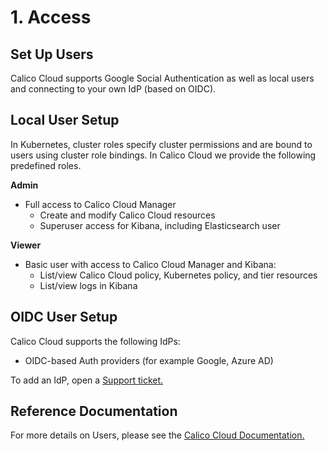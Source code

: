 # 1. Access

## Set Up Users

Calico Cloud supports Google Social Authentication as well as local users and connecting to your own IdP (based on OIDC).

## Local User Setup

In Kubernetes, cluster roles specify cluster permissions and are bound to users using cluster role bindings. In Calico Cloud we provide the following predefined roles.

**Admin**

- Full access to Calico Cloud Manager
    - Create and modify Calico Cloud resources
    - Superuser access for Kibana, including Elasticsearch user

**Viewer**

- Basic user with access to Calico Cloud Manager and Kibana:
    - List/view Calico Cloud policy, Kubernetes policy, and tier resources
    - List/view logs in Kibana

## OIDC User Setup

Calico Cloud supports the following IdPs:
- OIDC-based Auth providers (for example Google, Azure AD)

To add an IdP, open a [Support ticket.](https://support.tigera.io/)

## Reference Documentation

For more details on Users, please see the [Calico Cloud Documentation.](https://docs.calicocloud.io/operations/user-management)